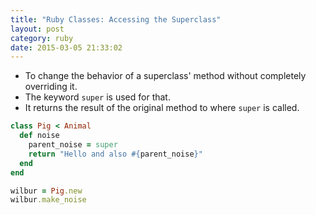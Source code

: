 ```yaml
---
title: "Ruby Classes: Accessing the Superclass" 
layout: post
category: ruby
date: 2015-03-05 21:33:02 
---
```


- To change the behavior of a superclass' method without completely overriding it.
- The keyword `super` is used for that.
- It returns the result of the original method to where `super` is called.

```ruby
class Pig < Animal
  def noise
    parent_noise = super
    return "Hello and also #{parent_noise}"
  end
end

wilbur = Pig.new
wilbur.make_noise
```
